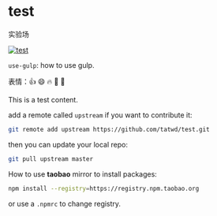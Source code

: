 # test
实验场

[![test]][test-url]

`use-gulp`: how to use gulp.

表情：:+1: :smile: :fire: :clap: :dog:

This is a test content.

[test]: http://img.shields.io/badge/Hexo-2.4+-2BAF2B.svg?style=flat-square
[test-url]: http://www.baidu.com


add a remote called `upstream` if you want to contribute it:
```bash
git remote add upstream https://github.com/tatwd/test.git
```
then you can update your local repo:
```bash
git pull upstream master
```

How to use **taobao** mirror to install packages:

```bash
npm install --registry=https://registry.npm.taobao.org
```

or use a `.npmrc` to change registry.